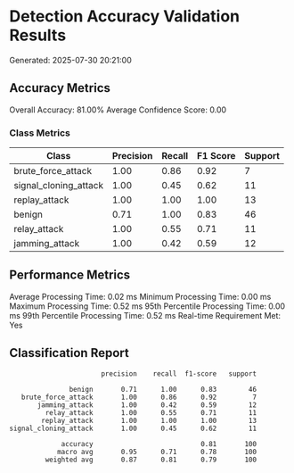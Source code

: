 # Detection Accuracy Validation Results
Generated: 2025-07-30 20:21:00

## Accuracy Metrics
Overall Accuracy: 81.00%
Average Confidence Score: 0.00

### Class Metrics
| Class | Precision | Recall | F1 Score | Support |
|-------|-----------|--------|----------|--------|
| brute_force_attack | 1.00 | 0.86 | 0.92 | 7 |
| signal_cloning_attack | 1.00 | 0.45 | 0.62 | 11 |
| replay_attack | 1.00 | 1.00 | 1.00 | 13 |
| benign | 0.71 | 1.00 | 0.83 | 46 |
| relay_attack | 1.00 | 0.55 | 0.71 | 11 |
| jamming_attack | 1.00 | 0.42 | 0.59 | 12 |

## Performance Metrics
Average Processing Time: 0.02 ms
Minimum Processing Time: 0.00 ms
Maximum Processing Time: 0.52 ms
95th Percentile Processing Time: 0.00 ms
99th Percentile Processing Time: 0.52 ms
Real-time Requirement Met: Yes

## Classification Report
```
                       precision    recall  f1-score   support

               benign       0.71      1.00      0.83        46
   brute_force_attack       1.00      0.86      0.92         7
       jamming_attack       1.00      0.42      0.59        12
         relay_attack       1.00      0.55      0.71        11
        replay_attack       1.00      1.00      1.00        13
signal_cloning_attack       1.00      0.45      0.62        11

             accuracy                           0.81       100
            macro avg       0.95      0.71      0.78       100
         weighted avg       0.87      0.81      0.79       100

```
